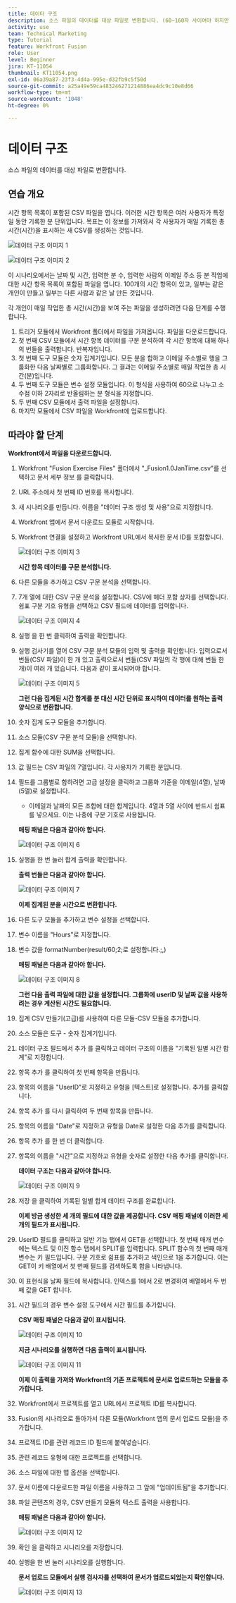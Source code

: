 ```yaml
---
title: 데이터 구조
description: 소스 파일의 데이터를 대상 파일로 변환합니다. (60~160자 사이여야 하지만 58자임)
activity: use
team: Technical Marketing
type: Tutorial
feature: Workfront Fusion
role: User
level: Beginner
jira: KT-11054
thumbnail: KT11054.png
exl-id: 06a39a87-23f3-4d4a-995e-d32fb9c5f50d
source-git-commit: a25a49e59ca483246271214886ea4dc9c10e8d66
workflow-type: tm+mt
source-wordcount: '1048'
ht-degree: 0%

---
```


# 데이터 구조

소스 파일의 데이터를 대상 파일로 변환합니다.

## 연습 개요

시간 항목 목록이 포함된 CSV 파일을 엽니다. 이러한 시간 항목은 여러 사용자가 특정 일 동안 기록한 분 단위입니다. 목표는 이 정보를 가져와서 각 사용자가 매일 기록한 총 시간(시간)을 표시하는 새 CSV를 생성하는 것입니다.

![데이터 구조 이미지 1](../12-exercises/assets/data-structures-walkthrough-1.png)

![데이터 구조 이미지 2](../12-exercises/assets/data-structures-walkthrough-2.png)


이 시나리오에서는 날짜 및 시간, 입력한 분 수, 입력한 사람의 이메일 주소 등 분 작업에 대한 시간 항목 목록이 포함된 파일을 엽니다. 100개의 시간 항목이 있고, 일부는 같은 개인이 만들고 일부는 다른 사람과 같은 날 만든 것입니다.

각 개인이 매일 작업한 총 시간(시간)을 보여 주는 파일을 생성하려면 다음 단계를 수행합니다.

1. 트리거 모듈에서 Workfront 폴더에서 파일을 가져옵니다. 파일을 다운로드합니다.
1. 첫 번째 CSV 모듈에서 시간 항목 데이터를 구문 분석하여 각 시간 항목에 대해 하나의 번들을 출력합니다. 반복자입니다.
1. 첫 번째 도구 모듈은 숫자 집계기입니다. 모든 분을 합하고 이메일 주소별로 행을 그룹화한 다음 날짜별로 그룹화합니다. 그 결과는 이메일 주소별로 매일 작업한 총 시간(분)입니다.
1. 두 번째 도구 모듈은 변수 설정 모듈입니다. 이 형식을 사용하여 60으로 나누고 소수점 이하 2자리로 반올림하는 분 형식을 지정합니다.
1. 두 번째 CSV 모듈에서 출력 파일을 설정합니다.
1. 마지막 모듈에서 CSV 파일을 Workfront에 업로드합니다.

## 따라야 할 단계

**Workfront에서 파일을 다운로드합니다.**

1. Workfront &quot;Fusion Exercise Files&quot; 폴더에서 &quot;_Fusion1.0JanTime.csv&quot;를 선택하고 문서 세부 정보 를 클릭합니다.
1. URL 주소에서 첫 번째 ID 번호를 복사합니다.
1. 새 시나리오를 만듭니다. 이름을 &quot;데이터 구조 생성 및 사용&quot;으로 지정합니다.
1. Workfront 앱에서 문서 다운로드 모듈로 시작합니다.
1. Workfront 연결을 설정하고 Workfront URL에서 복사한 문서 ID를 포함합니다.

   ![데이터 구조 이미지 3](../12-exercises/assets/data-structures-walkthrough-3.png)

   **시간 항목 데이터를 구문 분석합니다.**

1. 다른 모듈을 추가하고 CSV 구문 분석을 선택합니다.
1. 7개 열에 대한 CSV 구문 분석을 설정합니다. CSV에 헤더 포함 상자를 선택합니다. 쉼표 구분 기호 유형을 선택하고 CSV 필드에 데이터를 입력합니다.

   ![데이터 구조 이미지 4](../12-exercises/assets/data-structures-walkthrough-4.png)

1. 실행 을 한 번 클릭하여 출력을 확인합니다.
1. 실행 검사기를 열어 CSV 구문 분석 모듈의 입력 및 출력을 확인합니다. 입력으로서 번들(CSV 파일)이 한 개 있고 출력으로서 번들(CSV 파일의 각 행에 대해 번들 한 개)이 여러 개 있습니다. 다음과 같이 표시되어야 합니다.

   ![데이터 구조 이미지 5](../12-exercises/assets/data-structures-walkthrough-5.png)

   **그런 다음 집계된 시간 합계를 분 대신 시간 단위로 표시하여 데이터를 원하는 출력 양식으로 변환합니다.**

1. 숫자 집계 도구 모듈을 추가합니다.
1. 소스 모듈(CSV 구문 분석 모듈)을 선택합니다.
1. 집계 함수에 대한 SUM을 선택합니다.
1. 값 필드는 CSV 파일의 7열입니다. 각 사용자가 기록한 분입니다.
1. 필드를 그룹별로 합하려면 고급 설정을 클릭하고 그룹화 기준을 이메일(4열), 날짜(5열)로 설정합니다.

   + 이메일과 날짜의 모든 조합에 대한 합계입니다. 4열과 5열 사이에 반드시 쉼표를 넣으세요. 이는 나중에 구분 기호로 사용됩니다.

   **매핑 패널은 다음과 같아야 합니다.**

   ![데이터 구조 이미지 6](../12-exercises/assets/data-structures-walkthrough-6.png)

1. 실행을 한 번 눌러 합계 출력을 확인합니다.

   **출력 번들은 다음과 같아야 합니다.**

   ![데이터 구조 이미지 7](../12-exercises/assets/data-structures-walkthrough-7.png)

   **이제 집계된 분을 시간으로 변환합니다.**

1. 다른 도구 모듈을 추가하고 변수 설정을 선택합니다.
1. 변수 이름을 &quot;Hours&quot;로 지정합니다.
1. 변수 값을 formatNumber(result/60;2;로 설정합니다.;,)

   **매핑 패널은 다음과 같아야 합니다.**

   ![데이터 구조 이미지 8](../12-exercises/assets/data-structures-walkthrough-8.png)

   **그런 다음 출력 파일에 대한 값을 설정합니다. 그룹화에 userID 및 날짜 값을 사용하려는 경우 계산된 시간도 필요합니다.**

1. 집계 CSV 만들기(고급)를 사용하여 다른 모듈-CSV 모듈을 추가합니다.
1. 소스 모듈은 도구 - 숫자 집계기입니다.
1. 데이터 구조 필드에서 추가 를 클릭하고 데이터 구조의 이름을 &quot;기록된 일별 시간 합계&quot;로 지정합니다.
1. 항목 추가 를 클릭하여 첫 번째 항목을 만듭니다.
1. 항목의 이름을 &quot;UserID&quot;로 지정하고 유형을 [텍스트]로 설정합니다. 추가를 클릭합니다.
1. 항목 추가 를 다시 클릭하여 두 번째 항목을 만듭니다.
1. 항목의 이름을 &quot;Date&quot;로 지정하고 유형을 Date로 설정한 다음 추가를 클릭합니다.
1. 항목 추가 를 한 번 더 클릭합니다.
1. 항목의 이름을 &quot;시간&quot;으로 지정하고 유형을 숫자로 설정한 다음 추가를 클릭합니다.

   **데이터 구조는 다음과 같아야 합니다.**

   ![데이터 구조 이미지 9](../12-exercises/assets/data-structures-walkthrough-9.png)

1. 저장 을 클릭하여 기록된 일별 합계 데이터 구조를 완료합니다.

   **이제 방금 생성한 세 개의 필드에 대한 값을 제공합니다. CSV 매핑 패널에 이러한 세 개의 필드가 표시됩니다.**

1. UserID 필드를 클릭하고 일반 기능 탭에서 GET을 선택합니다. 첫 번째 매개 변수에는 텍스트 및 이진 함수 탭에서 SPLIT를 입력합니다. SPLIT 함수의 첫 번째 매개 변수는 키 필드입니다. 구분 기호로 쉼표를 추가하고 색인으로 1을 추가합니다. 이는 GET이 키 배열에서 첫 번째 필드를 검색하도록 함을 나타냅니다.
1. 이 표현식을 날짜 필드에 복사합니다. 인덱스를 1에서 2로 변경하여 배열에서 두 번째 값을 GET 합니다.
1. 시간 필드의 경우 변수 설정 도구에서 시간 필드를 추가합니다.

   **CSV 매핑 패널은 다음과 같이 표시됩니다.**

   ![데이터 구조 이미지 10](../12-exercises/assets/data-structures-walkthrough-10.png)

   **지금 시나리오를 실행하면 다음 출력이 표시됩니다.**

   ![데이터 구조 이미지 11](../12-exercises/assets/data-structures-walkthrough-11.png)

   **이제 이 출력을 가져와 Workfront의 기존 프로젝트에 문서로 업로드하는 모듈을 추가합니다.**

1. Workfront에서 프로젝트를 열고 URL에서 프로젝트 ID를 복사합니다.
1. Fusion의 시나리오로 돌아가서 다른 모듈(Workfront 앱의 문서 업로드 모듈)을 추가합니다.
1. 프로젝트 ID를 관련 레코드 ID 필드에 붙여넣습니다.
1. 관련 레코드 유형에 대한 프로젝트를 선택합니다.
1. 소스 파일에 대한 맵 옵션을 선택합니다.
1. 문서 이름에 다운로드한 파일 이름을 사용하고 그 앞에 &quot;업데이트됨&quot;을 추가합니다.
1. 파일 콘텐츠의 경우, CSV 만들기 모듈의 텍스트 출력을 사용합니다.

   **매핑 패널은 다음과 같아야 합니다.**

   ![데이터 구조 이미지 12](../12-exercises/assets/data-structures-walkthrough-12.png)

1. 확인 을 클릭하고 시나리오를 저장합니다.
1. 실행을 한 번 눌러 시나리오를 실행합니다.

   **문서 업로드 모듈에서 실행 검사자를 선택하여 문서가 업로드되었는지 확인합니다.**

   ![데이터 구조 이미지 13](../12-exercises/assets/data-structures-walkthrough-13.png)
